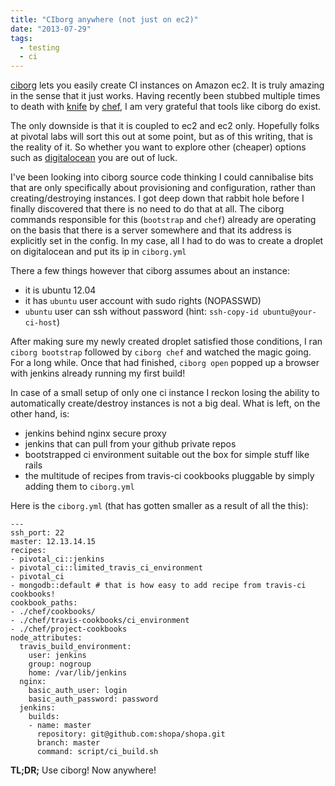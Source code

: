 ```yaml
---
title: "CIborg anywhere (not just on ec2)"
date: "2013-07-29"
tags:
  - testing
  - ci
---
```


[ciborg](https://github.com/pivotal/ciborg) lets you easily create CI instances on Amazon ec2. It is truly amazing in the sense that it just works. Having recently been stubbed multiple times to death with [knife](http://docs.opscode.com/chef/knife.html) by [chef](http://www.opscode.com/chef/), I am very grateful that tools like ciborg do exist. 

The only downside is that it is coupled to ec2 and ec2 only. Hopefully folks at pivotal labs will sort this out at some point, but as of this writing, that is the reality of it. So whether you want to explore other (cheaper) options such as [digitalocean](https://www.digitalocean.com/) you are out of luck.

I've been looking into ciborg source code thinking I could cannibalise bits that are only specifically about provisioning and configuration, rather than creating/destroying instances. I got deep down that rabbit hole before I finally discovered that there is no need to do that at all. The ciborg commands responsible for this (`bootstrap` and `chef`) already are operating on the basis that there is a server somewhere and that its address is explicitly set in the config. In my case, all I had to do was to create a droplet on digitalocean and put its ip in `ciborg.yml`

There a few things however that ciborg assumes about an instance:

- it is ubuntu 12.04
- it has `ubuntu` user account with sudo rights (NOPASSWD)
- `ubuntu` user can ssh without password (hint: `ssh-copy-id ubuntu@your-ci-host`)

After making sure my newly created droplet satisfied those conditions, I ran `ciborg bootstrap` followed by `ciborg chef` and watched the magic going. For a long while. Once that had finished, `ciborg open` popped up a browser with jenkins already running my first build!

In case of a small setup of only one ci instance I reckon losing the ability to automatically create/destroy instances is not a big deal. What is left, on the other hand, is:

- jenkins behind nginx secure proxy
- jenkins that can pull from your github private repos
- bootstrapped ci environment suitable out the box for simple stuff like rails
- the multitude of recipes from travis-ci cookbooks pluggable by simply adding them to `ciborg.yml`

Here is the `ciborg.yml` (that has gotten smaller as a result of all the this):

    ---
    ssh_port: 22
    master: 12.13.14.15
    recipes:
    - pivotal_ci::jenkins
    - pivotal_ci::limited_travis_ci_environment
    - pivotal_ci
    - mongodb::default # that is how easy to add recipe from travis-ci cookbooks!
    cookbook_paths:
    - ./chef/cookbooks/
    - ./chef/travis-cookbooks/ci_environment
    - ./chef/project-cookbooks
    node_attributes:
      travis_build_environment:
        user: jenkins
        group: nogroup
        home: /var/lib/jenkins
      nginx:
        basic_auth_user: login
        basic_auth_password: password
      jenkins:
        builds:
        - name: master
          repository: git@github.com:shopa/shopa.git
          branch: master
          command: script/ci_build.sh


**TL;DR;** Use ciborg! Now anywhere!
